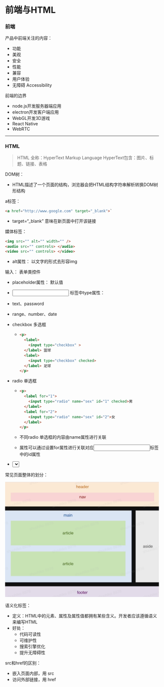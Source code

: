 #  前端与HTML



### 前端

产品中前端关注的内容：

- 功能
- 美观
- 安全
- 性能
- 兼容
- 用户体验
- 无障碍 Accessibility



前端的边界

- node.js开发服务器端应用
- electron开发客户端应用
- WebGL开发3D游戏
- React Native
- WebRTC

---



### HTML

> HTML 全称：HyperText Markup Language               HyperText包含：图片、标题、链接、表格



DOM树：

- HTML描述了一个页面的结构，浏览器会把HTML结构字符串解析转换DOM树形结构



a标签：

```HTML
<a href="http://www.google.com" target="_blank">`
```

- target=“_blank” 意味在新页面中打开该链接



媒体标签：

```HTML
<img src="" alt="" width="" />
<audio src="" controls> </audio>
<video src="" controls> </video>
```

- alt属性： 以文字的形式去形容img



输入： 表单类控件

- placeholder属性： 默认值

-  <input> 标签中type属性：

  - text、password

  - range、number、date

  - checkbox 多选框

    - ```HTML 
      <p>
        <label>
          <input type="checkbox" >
        </label> 篮球
        <label>
          <input type="checkbox" checked>
        </label> 足球
      </p>
      ```

  - radio 单选框

    - ```HTML
      <p>
        <label for="1">
          <input type="radio" name="sex" id="1" checked>男
        </label>
        <label for="2">
          <input type="radio" name="sex" id="2">女
        </label>
      </p>
      ```

    - 不同radio 单选框的内容由name属性进行关联
    - <label>属性可以通过设置for属性进行关联对应<input>标签中的id属性

-  <select>  下拉标签



常见页面整体的划分：

![](./pic/pic01.jpg)



语义化标签：

- 定义：HTML中的元素、属性及属性值都拥有某些含义。开发者应该遵循语义来编写HTML
- 好处：
  - 代码可读性
  - 可维护性
  - 搜索引擎优化
  - 提升无障碍性



src和href的区别：

- 嵌入页面内部，用 src
- 访问外部链接，用 href

